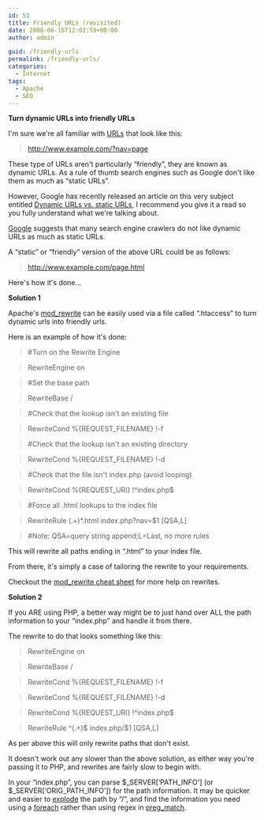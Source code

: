 ```yaml
---
id: 53
title: Friendly URLs (revisited)
date: 2008-06-16T12:02:59+00:00
author: admin

guid: /friendly-urls
permalink: /friendly-urls/
categories:
  - Internet
tags:
  - Apache
  - SEO
---
```

<p class="lead">
  <strong>Turn dynamic URLs into friendly URLs</strong>
</p>

I'm sure we're all familiar with [URLs](http://en.wikipedia.org/wiki/URL) that look like this:

> http://www.example.com/?nav=page

These type of URLs aren't particularly &#8220;friendly&#8221;, they are known as dynamic URLs. As a rule of thumb search engines such as Google don't like them as much as &#8220;static URLs&#8221;.

However, Google has recently released an article on this very subject entitled [Dynamic URLs vs. static URLs](http://googlewebmastercentral.blogspot.com/2008/09/dynamic-urls-vs-static-urls.html), I recommend you give it a read so you fully understand what we're talking about.

[<!--more-->Google](http://www.google.co.uk/intl/en/webmasters/guidelines.html) suggests that many search engine crawlers do not like dynamic URLs as much as static URLs.

A &#8220;static&#8221; or &#8220;friendly&#8221; version of the above URL could be as follows:

> http://www.example.com/page.html

Here's how it's done&#8230;

**Solution 1**

Apache's [mod_rewrite](http://httpd.apache.org/docs/1.3/mod/mod_rewrite.html) can be easily used via a file called &#8220;.htaccess&#8221; to turn dynamic urls into friendly urls.

Here is an example of how it's done:

> #Turn on the Rewrite Engine
  
> RewriteEngine on
  
> #Set the base path
  
> RewriteBase /
  
> #Check that the lookup isn't an existing file
  
> RewriteCond %{REQUEST_FILENAME} !-f
  
> #Check that the lookup isn't an existing directory
  
> RewriteCond %{REQUEST_FILENAME} !-d
  
> #Check that the file isn't index.php (avoid looping)
  
> RewriteCond %{REQUEST_URI} !^index\.php$
  
> #Force all .html lookups to the index file
  
> RewriteRule (.+)*\.html index.php?nav=$1 [QSA,L]
  
> #Note: QSA=query string append;L=Last, no more rules

This will rewrite all paths ending in &#8220;.html&#8221; to your index file.

From there, it's simply a case of tailoring the rewrite to your requirements.

Checkout the [mod_rewrite cheat sheet](http://www.ilovejackdaniels.com/mod_rewrite_cheat_sheet.png) for more help on rewrites.

**Solution 2**

If you ARE using PHP, a better way might be to just hand over ALL the path information to your &#8220;index.php&#8221; and handle it from there.

The rewrite to do that looks something like this:

> RewriteEngine on
  
> RewriteBase /
  
> RewriteCond %{REQUEST_FILENAME} !-f
  
> RewriteCond %{REQUEST_FILENAME} !-d
  
> RewriteCond %{REQUEST_URI} !^index\.php$
  
> RewriteRule ^(.+)$ index.php/$1 [QSA,L]

As per above this will only rewrite paths that don't exist.

It doesn't work out any slower than the above solution, as either way you're passing it to PHP, and rewrites are fairly slow to begin with.

In your &#8220;index.php&#8221;, you can parse $\_SERVER\[&#8216;PATH\_INFO'\] (or $\_SERVER[&#8216;ORIG\_PATH_INFO']) for the path information. It may be quicker and easier to [explode](http://www.php.net/explode) the path by &#8220;/&#8221;, and find the information you need using a [foreach](http://www.php.net/foreach) rather than using regex in [preg_match](http://www.php.net/preg_match).